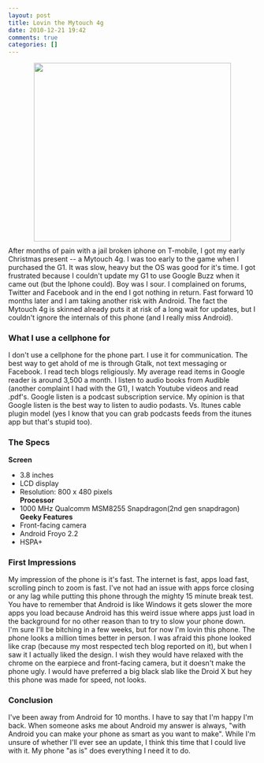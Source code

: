 ```yaml
---
layout: post
title: Lovin the Mytouch 4g
date: 2010-12-21 19:42
comments: true
categories: []
---
```

<a onblur="try {parent.deselectBloggerImageGracefully();} catch(e) {}" href="http://1.bp.blogspot.com/_QnxE8XBPT48/TREODA9lVaI/AAAAAAAADUU/1WxprWIm0qo/s1600/myTouch%2B4g.jpg"><img id="BLOGGER_PHOTO_ID_5553235260485227938" style="display: block; margin: 0px auto 10px; text-align: center; cursor: hand; width: 400px; height: 363px;" src="http://1.bp.blogspot.com/_QnxE8XBPT48/TREODA9lVaI/AAAAAAAADUU/1WxprWIm0qo/s400/myTouch%2B4g.jpg" alt="" border="0" /></a>
After months of pain with a jail broken iphone on T-mobile, I got my early Christmas present -- a Mytouch 4g. I was too early to the game when I purchased the G1. It was slow, heavy but the OS was good for it's time. I got frustrated because I couldn't update my G1 to use Google Buzz when it came out (but the Iphone could). Boy was I sour. I complained on forums, Twitter and Facebook and in the end I got nothing in return. Fast forward 10 months later and I am taking another risk with Android. The fact the Mytouch 4g is skinned already puts it at risk of a long wait for updates, but I couldn't ignore the internals of this phone (and I really miss Android).
<h3>What I use a cellphone for</h3>
I don't use a cellphone for the phone part. I use it for communication. The best way to get ahold of me is through Gtalk, not text messaging or Facebook. I read tech blogs religiously. My average read items in Google reader is around 3,500 a month. I listen to audio books from Audible (another complaint I had with the G1), I watch Youtube videos and read .pdf's. Google listen is a podcast subscription service. My opinion is that Google listen is the best way to listen to audio podasts. Vs. Itunes cable plugin model (yes I know that you can grab podcasts feeds from the itunes app but that's stupid too).
<h3>The Specs</h3>
<strong>Screen</strong>
<ul>
	<li>3.8 inches</li>
	<li>LCD display</li>
	<li>Resolution: 800 x 480 pixels</li>
<strong>Processor</strong>
	<li>1000 MHz Qualcomm MSM8255 Snapdragon(2nd gen snapdragon)</li>
<strong>Geeky Features</strong>
	<li>Front-facing camera</li>
	<li>Android Froyo 2.2</li>
	<li>HSPA+</li>
</ul>
<h3>First Impressions</h3>
My impression of the phone is it's fast. The internet is fast, apps load fast, scrolling pinch to zoom is fast. I've not had an issue with apps force closing or any lag while putting this phone through the mighty 15 minute break test. You have to remember that Android is like Windows it gets slower the more apps you load because Android has this weird issue where apps just load in the background for no other reason than to try to slow your phone down. I'm sure I'll be bitching in a few weeks, but for now I'm lovin this phone. The phone looks a million times better in person. I was afraid this phone looked like crap (because my most respected tech blog reported on it), but when I saw it I actually liked the design. I wish they would have relaxed with the chrome on the earpiece and front-facing camera, but it doesn't make the phone ugly. I would have preferred a big black slab like the Droid X but hey this phone was made for speed, not looks.
<h3>Conclusion</h3>
I've been away from Android for 10 months. I have to say that I'm happy I'm back. When someone asks me about Android my answer is always, "with Android you can make your phone as smart as you want to make". While I'm unsure of whether I'll ever see an update, I think this time that I could live with it. My phone "as is" does everything I need it to do.
